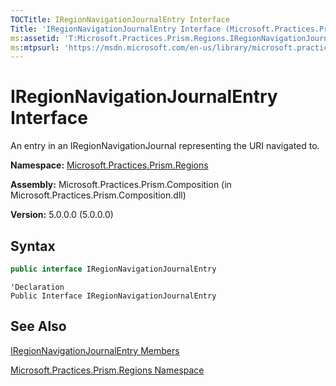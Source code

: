 ```yaml
---
TOCTitle: IRegionNavigationJournalEntry Interface
Title: 'IRegionNavigationJournalEntry Interface (Microsoft.Practices.Prism.Regions)'
ms:assetid: 'T:Microsoft.Practices.Prism.Regions.IRegionNavigationJournalEntry'
ms:mtpsurl: 'https://msdn.microsoft.com/en-us/library/microsoft.practices.prism.regions.iregionnavigationjournalentry(v=pandp.50)'
---
```


# IRegionNavigationJournalEntry Interface

An entry in an IRegionNavigationJournal representing the URI navigated to.

**Namespace:** [Microsoft.Practices.Prism.Regions](https://msdn.microsoft.com/en-us/library/microsoft.practices.prism.regions(v=pandp.50))

**Assembly:** Microsoft.Practices.Prism.Composition (in Microsoft.Practices.Prism.Composition.dll)

**Version:** 5.0.0.0 (5.0.0.0)

## Syntax

```C#
public interface IRegionNavigationJournalEntry
```

```VB
'Declaration
Public Interface IRegionNavigationJournalEntry
```

## See Also

[IRegionNavigationJournalEntry Members](https://msdn.microsoft.com/en-us/library/microsoft.practices.prism.regions.iregionnavigationjournalentry_members(v=pandp.50))

[Microsoft.Practices.Prism.Regions Namespace](https://msdn.microsoft.com/en-us/library/microsoft.practices.prism.regions(v=pandp.50))
